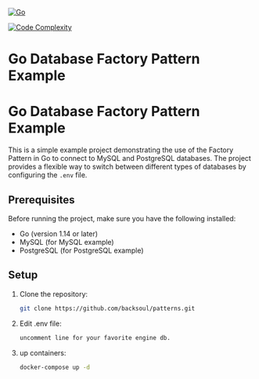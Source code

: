 [![Go](https://github.com/backsoul/patterns/actions/workflows/go.yml/badge.svg?branch=master)](https://github.com/backsoul/patterns/actions/workflows/go.yml)

[![Code Complexity](https://img.shields.io/badge/Code%20Complexity-COMPLEXITY-green)](https://github.com/backsoul/patterns)

# Go Database Factory Pattern Example

# Go Database Factory Pattern Example

This is a simple example project demonstrating the use of the Factory Pattern in Go to connect to MySQL and PostgreSQL databases. The project provides a flexible way to switch between different types of databases by configuring the `.env` file.

## Prerequisites

Before running the project, make sure you have the following installed:

- Go (version 1.14 or later)
- MySQL (for MySQL example)
- PostgreSQL (for PostgreSQL example)

## Setup

1. Clone the repository:

   ```bash
   git clone https://github.com/backsoul/patterns.git
   ```

2. Edit .env file:

   ```bash
   uncomment line for your favorite engine db.
   ```

3. up containers:

   ```bash
   docker-compose up -d
   ```
